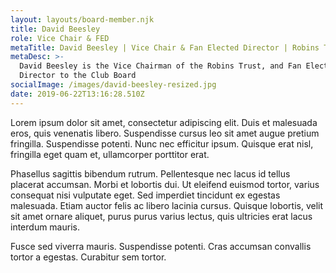 ```yaml
---
layout: layouts/board-member.njk
title: David Beesley
role: Vice Chair & FED
metaTitle: David Beesley | Vice Chair & Fan Elected Director | Robins Trust
metaDesc: >-
  David Beesley is the Vice Chairman of the Robins Trust, and Fan Elected
  Director to the Club Board
socialImage: /images/david-beesley-resized.jpg
date: 2019-06-22T13:16:28.510Z
---
```


Lorem ipsum dolor sit amet, consectetur adipiscing elit. Duis et malesuada eros, quis venenatis libero. Suspendisse cursus leo sit amet augue pretium fringilla. Suspendisse potenti. Nunc nec efficitur ipsum. Quisque erat nisl, fringilla eget quam et, ullamcorper porttitor erat.

Phasellus sagittis bibendum rutrum. Pellentesque nec lacus id tellus placerat accumsan. Morbi et lobortis dui. Ut eleifend euismod tortor, varius consequat nisi vulputate eget. Sed imperdiet tincidunt ex egestas malesuada. Etiam auctor felis ac libero lacinia cursus. Quisque lobortis, velit sit amet ornare aliquet, purus purus varius lectus, quis ultricies erat lacus interdum mauris.

Fusce sed viverra mauris. Suspendisse potenti. Cras accumsan convallis tortor a egestas. Curabitur sem tortor.
